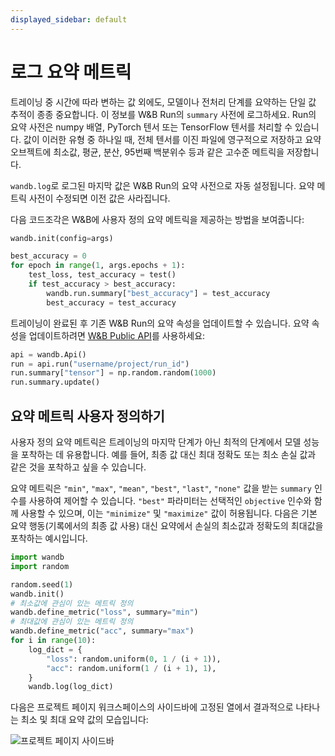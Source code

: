 ```yaml
---
displayed_sidebar: default
---
```


# 로그 요약 메트릭

트레이닝 중 시간에 따라 변하는 값 외에도, 모델이나 전처리 단계를 요약하는 단일 값 추적이 종종 중요합니다. 이 정보를 W&B Run의 `summary` 사전에 로그하세요. Run의 요약 사전은 numpy 배열, PyTorch 텐서 또는 TensorFlow 텐서를 처리할 수 있습니다. 값이 이러한 유형 중 하나일 때, 전체 텐서를 이진 파일에 영구적으로 저장하고 요약 오브젝트에 최소값, 평균, 분산, 95번째 백분위수 등과 같은 고수준 메트릭을 저장합니다.

`wandb.log`로 로그된 마지막 값은 W&B Run의 요약 사전으로 자동 설정됩니다. 요약 메트릭 사전이 수정되면 이전 값은 사라집니다.

다음 코드조각은 W&B에 사용자 정의 요약 메트릭을 제공하는 방법을 보여줍니다:
```python
wandb.init(config=args)

best_accuracy = 0
for epoch in range(1, args.epochs + 1):
    test_loss, test_accuracy = test()
    if test_accuracy > best_accuracy:
        wandb.run.summary["best_accuracy"] = test_accuracy
        best_accuracy = test_accuracy
```

트레이닝이 완료된 후 기존 W&B Run의 요약 속성을 업데이트할 수 있습니다. 요약 속성을 업데이트하려면 [W&B Public API](../../../ref/python/public-api/README.md)를 사용하세요:

```python
api = wandb.Api()
run = api.run("username/project/run_id")
run.summary["tensor"] = np.random.random(1000)
run.summary.update()
```

## 요약 메트릭 사용자 정의하기

사용자 정의 요약 메트릭은 트레이닝의 마지막 단계가 아닌 최적의 단계에서 모델 성능을 포착하는 데 유용합니다. 예를 들어, 최종 값 대신 최대 정확도 또는 최소 손실 값과 같은 것을 포착하고 싶을 수 있습니다.

요약 메트릭은 `"min"`, `"max"`, `"mean"`, `"best"`, `"last"`, `"none"` 값을 받는 `summary` 인수를 사용하여 제어할 수 있습니다. `"best"` 파라미터는 선택적인 `objective` 인수와 함께 사용할 수 있으며, 이는 `"minimize"` 및 `"maximize"` 값이 허용됩니다. 다음은 기본 요약 행동(기록에서의 최종 값 사용) 대신 요약에서 손실의 최소값과 정확도의 최대값을 포착하는 예시입니다.

```python
import wandb
import random

random.seed(1)
wandb.init()
# 최소값에 관심이 있는 메트릭 정의
wandb.define_metric("loss", summary="min")
# 최대값에 관심이 있는 메트릭 정의
wandb.define_metric("acc", summary="max")
for i in range(10):
    log_dict = {
        "loss": random.uniform(0, 1 / (i + 1)),
        "acc": random.uniform(1 / (i + 1), 1),
    }
    wandb.log(log_dict)
```

다음은 프로젝트 페이지 워크스페이스의 사이드바에 고정된 열에서 결과적으로 나타나는 최소 및 최대 요약 값의 모습입니다:

![프로젝트 페이지 사이드바](/images/track/customize_sumary.png)